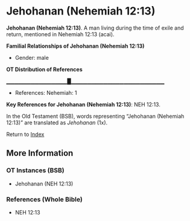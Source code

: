 # Jehohanan (Nehemiah 12:13)
**Jehohanan (Nehemiah 12:13)**. 
A man living during the time of exile and return, mentioned in Nehemiah 12:13 (acai). 




**Familial Relationships of Jehohanan (Nehemiah 12:13)**


* Gender: male


**OT Distribution of References**

▁▁▁▁▁▁▁▁▁▁▁▁▁▁▁█▁▁▁▁▁▁▁▁▁▁▁▁▁▁▁▁▁▁▁▁▁▁▁
* References: Nehemiah: 1



**Key References for Jehohanan (Nehemiah 12:13)**: 
NEH 12:13. 


In the Old Testament (BSB), words representing “Jehohanan (Nehemiah 12:13)” are translated as 
*Jehohanan* (1x). 




Return to [Index](00-Index.md)

## More Information

### OT Instances (BSB)

* Jehohanan (NEH 12:13)



### References (Whole Bible)

* NEH 12:13




